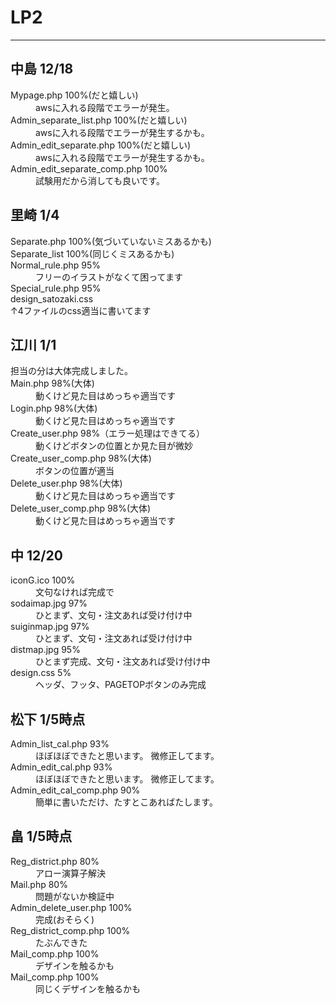 # LP2
***
## 中島 12/18
<dl>
  <dt>Mypage.php 100%(だと嬉しい)</dt>
  <dd>awsに入れる段階でエラーが発生。</dd>
  <dt>Admin_separate_list.php 100%(だと嬉しい)</dt>
  <dd>awsに入れる段階でエラーが発生するかも。</dd>
  <dt>Admin_edit_separate.php 100%(だと嬉しい)</dt>
  <dd>awsに入れる段階でエラーが発生するかも。</dd>
  <dt>Admin_edit_separate_comp.php 100%</dt>
  <dd>試験用だから消しても良いです。</dd>
</dl>

## 里崎 1/4
<dl>
  <dt>Separate.php 100%(気づいていないミスあるかも)</dt>  
  <dt>Separate_list 100%(同じくミスあるかも)</dt>
  <dt>Normal_rule.php 95%</dt>
    <dd>フリーのイラストがなくて困ってます</dd>  
  <dt>Special_rule.php 95%</dt>
  <dt>design_satozaki.css</dt>
   ↑4ファイルのcss適当に書いてます
</dl>

## 江川 1/1
<dl>
  <dt>担当の分は大体完成しました。</dt>
  <dt>Main.php 98%(大体)</dt>
  <dd>動くけど見た目はめっちゃ適当です</dd>  
  <dt>Login.php 98%(大体)</dt>
  <dd>動くけど見た目はめっちゃ適当です</dd>
  <dt>Create_user.php 98%（エラー処理はできてる）</dt>
  <dd>動くけどボタンの位置とか見た目が微妙</dd> 
  <dt>Create_user_comp.php 98%(大体)</dt>
  <dd>ボタンの位置が適当</dd>
  <dt>Delete_user.php 98%(大体)</dt>
  <dd>動くけど見た目はめっちゃ適当です</dd>  
  <dt>Delete_user_comp.php 98%(大体)</dt>
  <dd>動くけど見た目はめっちゃ適当です</dd></dl>

## 中 12/20
<dl>
  <dt>iconG.ico 100%</dt>
  <dd>文句なければ完成で</dd>
  <dt>sodaimap.jpg 97%</dt>
  <dd>ひとまず、文句・注文あれば受け付け中</dd>
  <dt>suiginmap.jpg 97%</dt>
  <dd>ひとまず、文句・注文あれば受け付け中</dd>
  <dt>distmap.jpg 95%</dt>
  <dd>ひとまず完成、文句・注文あれば受け付け中</dd>
  <dt>design.css 5%</dt>
  <dd>ヘッダ、フッタ、PAGETOPボタンのみ完成</dd>
</dl>

## 松下 1/5時点
<dl>
  <dt>Admin_list_cal.php 93%</dt>
  <dd>
    ほぼほぼできたと思います。
    微修正してます。
  </dd>
  <dt>Admin_edit_cal.php 93%</dt>
  <dd>
    ほぼほぼできたと思います。
    微修正してます。
  </dd>
  <dt>Admin_edit_cal_comp.php 90%</dt>
  <dd>簡単に書いただけ、たすとこあればたします。</dd>
</dl>

## 畠 1/5時点
<dl>
  <dt>Reg_district.php 80%</dt>
  <dd>アロー演算子解決</dd>
  <dt>Mail.php 80%</dt>
  <dd>問題がないか検証中</dd>
  <dt>Admin_delete_user.php 100%</dt>
  <dd>完成(おそらく)</dd>
  <dt>Reg_district_comp.php 100%</dt>
  <dd>たぶんできた</dd>
  <dt>Mail_comp.php 100%</dt>
  <dd>デザインを触るかも</dd>
  <dt>Mail_comp.php 100%</dt>
  <dd>同じくデザインを触るかも</dd>
</dl>
